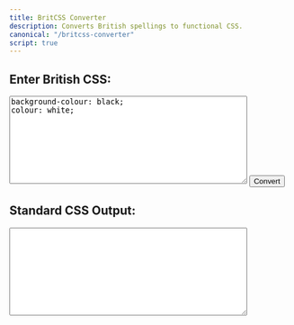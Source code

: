 ```yaml
---
title: BritCSS Converter
description: Converts British spellings to functional CSS.
canonical: "/britcss-converter"
script: true
---
```


<div>
    <h2>Enter British CSS:</h2>
    <textarea id="britishCss" rows="10" cols="50">
background-colour: black;
colour: white;
    </textarea>
    <button id="convertBtn">Convert</button>
</div>
    
<div>
    <h2>Standard CSS Output:</h2>
    <textarea id="standardCss" rows="10" cols="50" readonly></textarea>
</div>

<script src="https://cdn.jsdelivr.net/gh/DeclanChidlow/BritCSS/britcss.js"></script>
